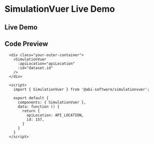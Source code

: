 # SimulationVuer Live Demo

## Live Demo

<div class="demo-map-container">
  <div class="demo-map-container-inner">
    <ClientOnly>
      <SimulationVuer
        :apiLocation="apiLocation"
        :id="id"
      />
    </ClientOnly>
  </div>
</div>

<script setup>
import { defineClientComponent } from 'vitepress'
import './demo-styles.css'

const SimulationVuer = defineClientComponent(() => {
  return import('../src/components/SimulationVuer.vue')
})
</script>

<script>
export default {
  data: function() {
    return {
      apiLocation: process.env.API_LOCATION,
      id: 157,
    };
  }
}
</script>

## Code Preview

```js-vue
  <div class="your-outer-container">
    <SimulationVuer
      :apiLocation="apiLocation"
      :id="dataset.id"
    />
  </div>

  <script>
    import { SimulationVuer } from '@abi-software/simulationvuer';

    export default {
      components: { SimulationVuer },
      data: function () {
        return {
          apiLocation: API_LOCATION,
          id: 157,
        }
      }
    }
  </script>
```
